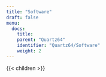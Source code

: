 ```yaml
---
title: "Software"
draft: false
menu:
  docs:
    title:
    parent: "Quartz64"
    identifier: "Quartz64/Software"
    weight: 2
---
```


{{< children >}}